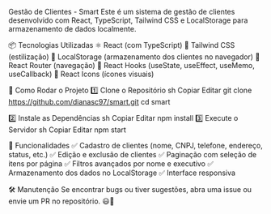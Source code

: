 Gestão de Clientes - Smart
Este é um sistema de gestão de clientes desenvolvido com React, TypeScript, Tailwind CSS e LocalStorage para armazenamento de dados localmente.

📦 Tecnologias Utilizadas
⚛ React (com TypeScript)
🎨 Tailwind CSS (estilização)
💾 LocalStorage (armazenamento dos clientes no navegador)
🚀 React Router (navegação)
🔄 React Hooks (useState, useEffect, useMemo, useCallback)
📌 React Icons (ícones visuais)



🚀 Como Rodar o Projeto
1️⃣ Clone o Repositório
sh
Copiar
Editar
git clone https://github.com/dianasc97/smart.git
cd smart



2️⃣ Instale as Dependências
sh
Copiar
Editar
npm install
3️⃣ Execute o Servidor
sh
Copiar
Editar
npm start


📌 Funcionalidades
✅ Cadastro de clientes (nome, CNPJ, telefone, endereço, status, etc.)
✅ Edição e exclusão de clientes
✅ Paginação com seleção de itens por página
✅ Filtros avançados por nome e executivo
✅ Armazenamento dos dados no LocalStorage
✅ Interface responsiva


🛠️ Manutenção
Se encontrar bugs ou tiver sugestões, abra uma issue ou envie um PR no repositório. 😃🚀